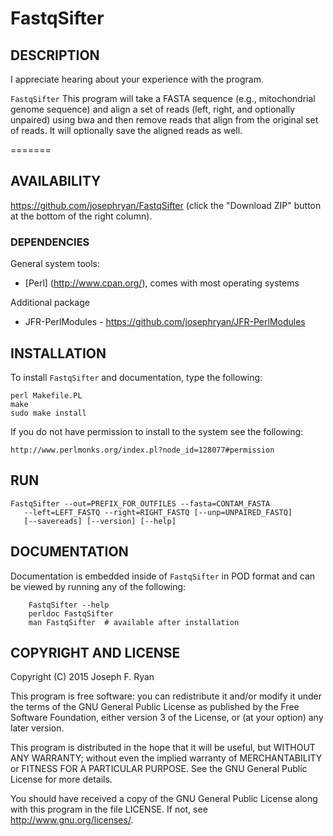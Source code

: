 # FastqSifter

## DESCRIPTION

I appreciate hearing about your experience with the program.

`FastqSifter` This program will take a FASTA sequence (e.g., mitochondrial genome sequence) and align a set of reads (left, right, and optionally unpaired) using bwa and then remove reads that align from the original set of reads.  It will optionally save the aligned reads as well.

=======
## AVAILABILITY

https://github.com/josephryan/FastqSifter (click the "Download ZIP" button at the bottom of the right column).

### DEPENDENCIES

General system tools:
- [Perl] (http://www.cpan.org/), comes with most operating systems

Additional package
- JFR-PerlModules  - https://github.com/josephryan/JFR-PerlModules

## INSTALLATION

To install `FastqSifter` and documentation, type the following:

    perl Makefile.PL
    make
    sudo make install

If you do not have permission to install to the system see the following:

    http://www.perlmonks.org/index.pl?node_id=128077#permission

## RUN

    FastqSifter --out=PREFIX_FOR_OUTFILES --fasta=CONTAM_FASTA
       --left=LEFT_FASTQ --right=RIGHT_FASTQ [--unp=UNPAIRED_FASTQ]
       [--savereads] [--version] [--help]

## DOCUMENTATION

Documentation is embedded inside of `FastqSifter` in POD format and
can be viewed by running any of the following:

        FastqSifter --help
        perldoc FastqSifter
        man FastqSifter  # available after installation

## COPYRIGHT AND LICENSE

Copyright (C) 2015 Joseph F. Ryan

This program is free software: you can redistribute it and/or modify
it under the terms of the GNU General Public License as published by
the Free Software Foundation, either version 3 of the License, or
(at your option) any later version.

This program is distributed in the hope that it will be useful,
but WITHOUT ANY WARRANTY; without even the implied warranty of
MERCHANTABILITY or FITNESS FOR A PARTICULAR PURPOSE.  See the
GNU General Public License for more details.

You should have received a copy of the GNU General Public License
along with this program in the file LICENSE.  If not, see
http://www.gnu.org/licenses/.
